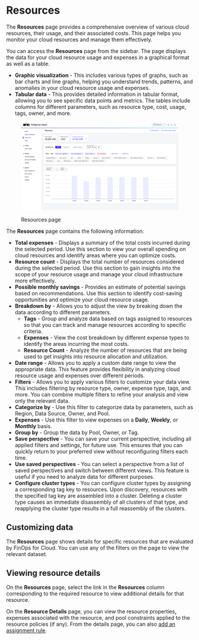 # Resources

The **Resources** page provides a comprehensive overview of various cloud resources, their usage, and their associated costs. This page helps you monitor your cloud resources and manage them effectively.&#x20;

You can access the **Resources** page from the sidebar. The page displays the data for your cloud resource usage and expenses in a graphical format as well as a table.&#x20;

* **Graphic visualization** - This includes various types of graphs, such as bar charts and line graphs, helping you understand trends, patterns, and anomalies in your cloud resource usage and expenses.
* **Tabular data** - This provides detailed information in tabular format, allowing you to see specific data points and metrics. The tables include columns for different parameters, such as resource type, cost, usage, tags, owner, and more.

<figure><img src="../../../../.gitbook/assets/ffc_resources.png" alt=""><figcaption><p>Resources page</p></figcaption></figure>

The **Resources** page contains the following information:

* **Total expenses** - Displays a summary of the total costs incurred during the selected period. Use this section to view your overall spending on cloud resources and identify areas where you can optimize costs.
* **Resource count** - Displays the total number of resources considered during the selected period. Use this section to gain insights into the scope of your resource usage and manage your cloud infrastructure more effectively.
* **Possible monthly savings** - Provides an estimate of potential savings based on recommendations. Use this section to identify cost-saving opportunities and optimize your cloud resource usage.
* **Breakdown by** - Allows you to adjust the view by breaking down the data according to different parameters.
  * **Tags** - Group and analyze data based on tags assigned to resources so that you can track and manage resources according to specific criteria.
  * **Expenses** - View the cost breakdown by different expense types to identify the areas incurring the most costs.
  * **Resource Count** - Analyze the number of resources that are being used to get insights into resource allocation and utilization.
* **Date range** - Allows you to apply a custom date range to view the appropriate data. This feature provides flexibility in analyzing cloud resource usage and expenses over different periods.
* **Filters** - Allows you to apply various filters to customize your data view. This includes filtering by resource type, owner, expense type, tags, and more. You can combine multiple filters to refine your analysis and view only the relevant data.&#x20;
* **Categorize by** - Use this filter to categorize data by parameters, such as Region, Data Source, Owner, and Pool.
* **Expenses** - Use this filter to view expenses on a **Daily**, **Weekly**, or **Monthly** basis.
* **Group by** - Group the data by Pool, Owner, or Tag.
* **Save perspective** - You can save your current perspective, including all applied filters and settings, for future use. This ensures that you can quickly return to your preferred view without reconfiguring filters each time.
* **Use saved perspectives** - You can select a perspective from a list of saved perspectives and switch between different views. This feature is useful if you need to analyze data for different purposes.
* **Configure cluster types** - You can configure cluster types by assigning a corresponding tag key to resources. Upon discovery, resources with the specified tag key are assembled into a cluster. Deleting a cluster type causes an immediate disassembly of all clusters of that type, and reapplying the cluster type results in a full reassembly of the clusters.

## Customizing data

The **Resources** page shows details for specific resources that are evaluated by FinOps for Cloud. You can use any of the filters on the page to view the relevant dataset.

## Viewing resource details

On the **Resources** page, select the link in the **Resources** column corresponding to the required resource to view additional details for that resource.

On the **Resource Details** page, you can view the resource propertie&#x73;**,** expenses associated with the resource, and pool constraints applied to the resource policies (if any). From the details page, you can also [add an assignment rule](../pools/add-assignment-rules.md).
